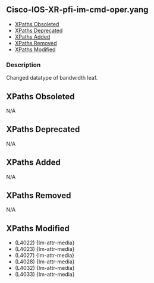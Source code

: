 ## Cisco-IOS-XR-pfi-im-cmd-oper.yang

- [XPaths Obsoleted](#xpaths-obsoleted)
- [XPaths Deprecated](#xpaths-deprecated)
- [XPaths Added](#xpaths-added)
- [XPaths Removed](#xpaths-removed)
- [XPaths Modified](#xpaths-modified)

### Description

Changed datatype of bandwidth leaf.

## XPaths Obsoleted

N/A

## XPaths Deprecated

N/A

## XPaths Added

N/A

## XPaths Removed

N/A

## XPaths Modified

- (L4022)	{Im-attr-media}
- (L4023)	{Im-attr-media}
- (L4027)	{Im-attr-media}
- (L4028)	{Im-attr-media}
- (L4032)	{Im-attr-media}
- (L4033)	{Im-attr-media}

